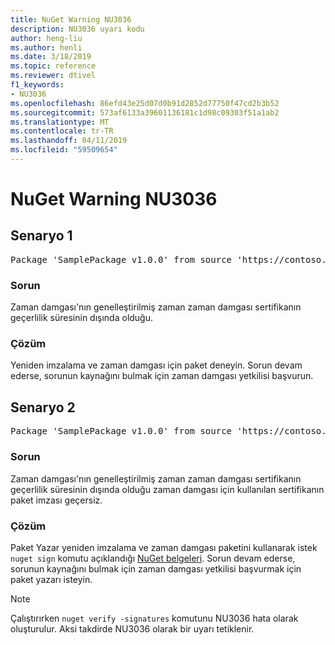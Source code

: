 ```yaml
---
title: NuGet Warning NU3036
description: NU3036 uyarı kodu
author: heng-liu
ms.author: henli
ms.date: 3/18/2019
ms.topic: reference
ms.reviewer: dtivel
f1_keywords:
- NU3036
ms.openlocfilehash: 86efd43e25d07d0b91d2852d77750f47cd2b3b52
ms.sourcegitcommit: 573af6133a39601136181c1d98c09303f51a1ab2
ms.translationtype: MT
ms.contentlocale: tr-TR
ms.lasthandoff: 04/11/2019
ms.locfileid: "59509654"
---
```

# <a name="nuget-warning-nu3036"></a>NuGet Warning NU3036

## <a name="scenario-1"></a>Senaryo 1

<pre>Package 'SamplePackage v1.0.0' from source 'https://contoso.com/index.json': The timestamp's generalized time is outside the timestamping certificate's validity period.</pre>

### <a name="issue"></a>Sorun

Zaman damgası'nın genelleştirilmiş zaman zaman damgası sertifikanın geçerlilik süresinin dışında olduğu.


### <a name="solution"></a>Çözüm

Yeniden imzalama ve zaman damgası için paket deneyin. Sorun devam ederse, sorunun kaynağını bulmak için zaman damgası yetkilisi başvurun.



## <a name="scenario-2"></a>Senaryo 2

<pre>Package 'SamplePackage v1.0.0' from source 'https://contoso.com/index.json': The primary signature's timestamp's generalized time is outside the timestamping certificate's validity period.</pre>

### <a name="issue"></a>Sorun

Zaman damgası'nın genelleştirilmiş zaman zaman damgası sertifikanın geçerlilik süresinin dışında olduğu zaman damgası için kullanılan sertifikanın paket imzası geçersiz.


### <a name="solution"></a>Çözüm

Paket Yazar yeniden imzalama ve zaman damgası paketini kullanarak istek `nuget sign` komutu açıklandığı [NuGet belgeleri](https://docs.microsoft.com/en-us/nuget/create-packages/sign-a-package). Sorun devam ederse, sorunun kaynağını bulmak için zaman damgası yetkilisi başvurmak için paket yazarı isteyin.


> [!Note]
> Çalıştırırken `nuget verify -signatures` komutunu NU3036 hata olarak oluşturulur. Aksi takdirde NU3036 olarak bir uyarı tetiklenir.